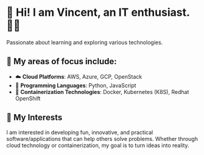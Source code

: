 # 👋 Hi! I am Vincent, an IT enthusiast. 🧑‍💻

Passionate about learning and exploring various technologies. 

## 🎯 My areas of focus include:

- ☁️ **Cloud Platforms**: AWS, Azure, GCP, OpenStack
- 🐍 **Programming Languages**: Python, JavaScript
- 🐳 **Containerization Technologies**: Docker, Kubernetes (K8S), Redhat OpenShift

## 🚀 My Interests

I am interested in developing fun, innovative, and practical software/applications that can help others solve problems. Whether through cloud technology or containerization, my goal is to turn ideas into reality.
